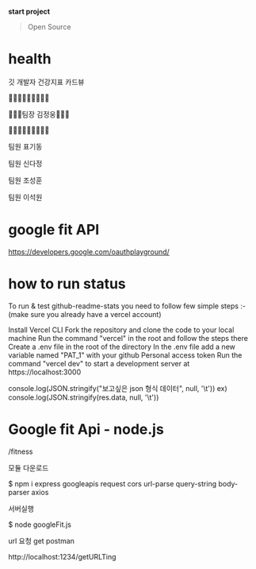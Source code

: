 __start project__
> Open Source

# health
깃 개발자 건강지표 카드뷰<p>
🌴🌴🌴🌴🌴🌴🌴🌴🌴
<p>🌴🌴🌴팀장 김정웅🌴🌴🌴  
</p>
🌴🌴🌴🌴🌴🌴🌴🌴🌴
<p><p></p></p>
<p>팀원 표기동 </p>
<p>팀원 신다정 </p>    
<p>팀원 조성훈 </p>
<p>팀원 이석원 </p>


# google fit API
https://developers.google.com/oauthplayground/

# how to run status
To run & test github-readme-stats you need to follow few simple steps :-
(make sure you already have a vercel account)

Install Vercel CLI
Fork the repository and clone the code to your local machine
Run the command "vercel" in the root and follow the steps there
Create a .env file in the root of the directory
In the .env file add a new variable named "PAT_1" with your github Personal access token
Run the command "vercel dev" to start a development server at https://localhost:3000

console.log(JSON.stringify("보고싶은 json 형식 데이터", null, '\t'))
ex) console.log(JSON.stringify(res.data, null, '\t'))



# Google fit Api -  node.js

/fitness

모듈 다운로드

$ npm i express googleapis request cors url-parse query-string body-parser axios

서버실행

$ node googleFit.js


url 요청 get postman

http://localhost:1234/getURLTing



 